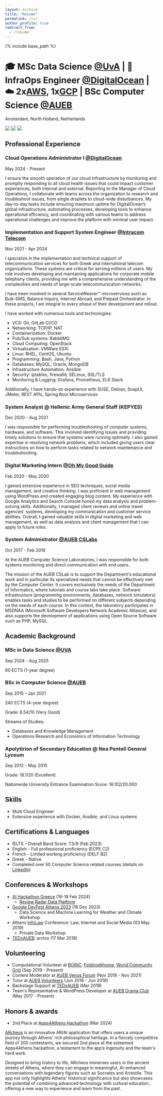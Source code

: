 ```yaml
---
layout: archive
title: "Resume"
permalink: /cv/
author_profile: true
redirect_from:
  - /resume
---
```


{% include base_path %}

# 🎓 MSc Data Science [@UvA](https://uva.nl/en) | 🐬 InfraOps Engineer [@DigitalOcean](https://digitalocean.com) | ☁️ 2x[AWS](https://credly.com/badges/c67cb517-dddb-4069-8b71-b4be0574b59b), 1x[GCP](https://credly.com/badges/acea46d5-e52f-4264-a049-cbda5e89f66c) | BSc Computer Science [@AUEB](https://aueb.gr) 
Amsterdam, North Holland, Netherlands

[![](https://img.shields.io/badge/leivadaros.dev-0078D4?style=for-the-badge&logo=googlechrome&logoColor=white)](https://leivadaros.dev) [![](https://img.shields.io/badge/paraskevasleivadaros-0A66C2?style=for-the-badge&logo=linkedin&logoColor=white)](https://linkedin.com/in/paraskevasleivadaros) [![](https://img.shields.io/badge/paraskevasleivadaros@gmail-D14836?style=for-the-badge&logo=gmail&logoColor=white)](mailto:paraskevasleivadaros@gmail.com)

## Professional Experience
### Cloud Operations Administrator I [@DigitalOcean](https://digitalocean.com)
May 2024 - Present

I ensure the smooth operation of our cloud infrastructure by monitoring and promptly responding to all cloud health issues that could impact customer experiences, both internal and external. Reporting to the Manager of Cloud Operations, I collaborate with teams across the organization to research and troubleshoot issues, from single droplets to cloud-wide disturbances. My day-to-day tasks include ensuring maximum uptime for DigitalOcean’s global infrastructure, automating processes, developing tools to enhance operational efficiency, and coordinating with various teams to address operational challenges and improve the platform with minimal user impact.

### Implementation and Support System Engineer [@Intracom Telecom](https://intracom-telecom.com)
Nov 2021 - Apr 2024

I specialize in the implementation and technical support of telecommunication services for both Greek and international telecom organizations. These systems are critical for serving millions of users. My role involves developing and maintaining applications for corporate mobile telephony clients, providing me with a comprehensive understanding of the complexities and needs of large-scale telecommunication networks. 

I have been involved in several ServiceWeaver™ microservices such as Bulk-SMS, Balance Inquiry, Internet Abroad, and Prepaid Orchestrator. In these projects, I am integral to every phase of their development and rollout.

I have worked with numerous tools and technologies:
- VCS: Git, GitLab CI/CD
- Networking: TCP/IP, NAT
- Containerization: Docker
- Pub/Sub systems: RabbitMQ
- Cloud Computing: OpenStack
- Virtualization: VMWare ESXi
- Linux: RHEL, CentOS, Ubuntu
- Programming: Bash, Java, Python
- Databases: MySQL, Oracle, MongoDB
- Infrastructure Automation: Ansible
- Security: iptables, firewalld, SELinux, SSL/TLS
- Monitoring & Logging: Grafana, Prometheus, ELK Stack

Additionally, I have hands-on experience with SUSE, Debian, SoapUI, JMeter, REST APIs, Spring Boot Microservices

### System Analyst @ Hellenic Army General Staff (KEPYES)
Dec 2020 - Aug 2021<br>

I was responsible for performing troubleshooting of computer systems, hardware, and software. This involved identifying issues and providing timely solutions to ensure that systems were running optimally. I also gained expertise in resolving network problems, which included giving users clear instructions on how to perform tasks related to network maintenance and troubleshooting.

### Digital Marketing Intern [@Oh My Good Guide](https://ohmygoodguide.com)
Feb 2020 - May 2020

I gained extensive experience in SEO techniques, social media management, and creative thinking. I was proficient in web management using WordPress and created engaging blog content. My experience with Google Analytics and Search Console honed my data analysis and problem-solving skills. Additionally, I managed client reviews and online travel agencies' systems, developing my communication and customer service abilities. Overall, I gained valuable skills in digital marketing and web management, as well as data analysis and client management that I can apply to future roles.

### System Administrator [@AUEB CSLabs](https://cslab.aueb.gr)
Oct 2017 - Feb 2019

At the AUEB Computer Science Laboratories, I was responsible for both systems monitoring and direct communication with end users.

The mission of the AUEB CSLab is to support the Department's educational work and in particular its specialized needs that cannot be effectively met by the Computer Center. It covers exclusively the needs of the Department of Informatics, where tutorials and course labs take place. Software infrastructure (programming environments, databases, network simulators) enables tasks and studies to be performed on different subjects depending on the needs of each course. In this context, the laboratory participates in MSDNAA (Microsoft Software Developers Network Academic Alliance), and also supports the development of applications using Open Source Software such as PHP, MySQL.

## Academic Background
### MSc in Data Science [@UVA](https://uva.nl)  
Sep 2024 - Aug 2025

60 ECTS (1-year degree)

### BSc in Computer Science [@AUEB](https://aueb.gr)  
Sep 2015 - Jan 2021

240 ECTS (4-year degree)

Grade: 6.54/10 (Very Good)

Streams of Studies:
- Databases and Knowledge Management
- Operations Research and Economics of Information Technology

### Apolytirion of Secondary Education @ Nea Penteli General Lyceum
Sep 2012 - May 2015

Grade: 18.1/20 (Excellent)

Nationwide University Entrance Examination Score: 16.102/20.000

## Skills
- Multi Cloud Engineer
- Extensive experience with Docker, Ansible, and Linux systems

## Certifications & Languages
- IELTS - Overall Band Score: 7.5/9 (Feb 2023)
- English - Full professional proficiency (ECPE C2)
- French - Limited working proficiency (DELF B2)
- Greek - Native
- Completed over 50 Computer Science related courses (details on [LinkedIn](https://linkedin.com/in/paraskevasleivadaros/details/certifications))

## Conferences & Workshops
- [AI Hackathon Greece](https://hackathongreece.ai) (16-18 Feb 2024)
  - [Review Radar Data Platform](https://github.com/Review-Radar-Data-Platform)
- [Google DevFest Athens 2023](https://gdg.community.dev/events/details/google-gdg-athens-presents-devfest-2023-athens) (16 Dec 2023)
  - Data Science and Machine Learning for Weather and Climate Workshop
- Athens [InfoLaw](https://infolaw.gr) Conference: Law, Internet and Social Media (03 May 2019)
  - Private Data Workshop
- [TEDxAUEB](https://tedxaueb.org): arctos (17 Mar 2018)

## Volunteering
- Computational Volunteer at [BOINC](https://boinc.berkeley.edu), [Folding@home](https://foldingathome.org), [World Community Grid](https://worldcommunitygrid.org) (Sep 2019 - Present)
- Content Moderator at [AUEB Venus Forum](https://venus.cs.aueb.gr) (Nov 2018 - Nov 2021)
- Tutor at [AUEB Volunteers](https://aueb.gr/volunteers) (Jun 2018 - Jun 2019)
- Backstage Support at [TEDxAUEB](https://tedxaueb.org/) (Mar 2018)
- Team's Representative & WordPress Developer at [AUEB Drama Club](https://aueb.gr/en/content/drama-club) (May 2017 - Present)

## Honors & awards
- 2nd Place at [Apps4Athens Hackathon](https://apps4athens.gr/en) (Mar 2024)

[ARcheos](https://geosquadai.github.io/archeos) is an innovative AR/AI application that offers users a unique journey through Athens' rich philosophical heritage. In a fiercely competitive field of 200 contestants, we secured 2nd place at the esteemed Apps4Athens hackathon, a testament to the app’s ingenuity and the team's hard work.

Designed to bring history to life, ARcheos immerses users in the ancient streets of Athens, where they can engage in meaningful, AI-enhanced conversations with legendary figures such as Socrates and Aristotle. This app not only highlights Athens' historical significance but also showcases the potential of combining advanced technology with cultural education, offering a new way to experience and learn from the past.

